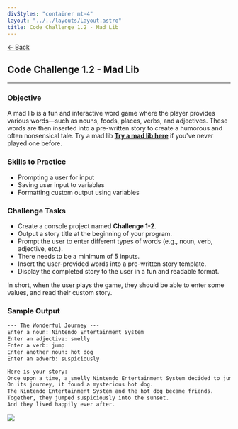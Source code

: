 ```yaml
---
divStyles: "container mt-4"
layout: "../../layouts/Layout.astro"
title: Code Challenge 1.2 - Mad Lib
---
```


[← Back](/code-challenges/)

## Code Challenge 1.2 - Mad Lib

---

### Objective

A mad lib is a fun and interactive word game where the player provides various words—such as nouns, foods, places, verbs, and adjectives. These words are then inserted into a pre-written story to create a humorous and often nonsensical tale. Try a mad lib **<a href="http://www.madtakes.com/libs/176.html" target="_blank">Try a mad lib here</a>** if you've never played one before.

### Skills to Practice

- Prompting a user for input
- Saving user input to variables
- Formatting custom output using variables

### Challenge Tasks

- Create a console project named **Challenge 1-2**.
- Output a story title at the beginning of your program.
- Prompt the user to enter different types of words (e.g., noun, verb, adjective, etc.).
- There needs to be a minimum of 5 inputs.
- Insert the user-provided words into a pre-written story template.
- Display the completed story to the user in a fun and readable format.

In short, when the user plays the game, they should be able to enter some values, and read their custom story.

### Sample Output

```txt
--- The Wonderful Journey ---
Enter a noun: Nintendo Entertainment System
Enter an adjective: smelly
Enter a verb: jump
Enter another noun: hot dog
Enter an adverb: suspiciously

Here is your story:
Once upon a time, a smelly Nintendo Entertainment System decided to jump.
On its journey, it found a mysterious hot dog.
The Nintendo Entertainment System and the hot dog became friends.
Together, they jumped suspiciously into the sunset.
And they lived happily ever after.
```

<div class="row justify-content-center mb-5">
    <div class="col-sm-4 cold-md-3">
        <img src="/courses/code-challenges/mad-lib.webp" class="img-fluid" />
    </div>
</div>
